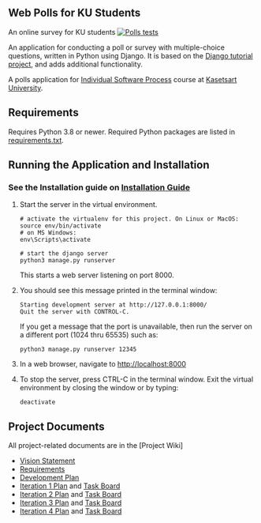 ## Web Polls for KU Students
An online survey for KU students
[![Polls tests](https://github.com/woraamy/ku-polls/actions/workflows/python-app.yml/badge.svg)](https://github.com/woraamy/ku-polls/actions/workflows/python-app.yml)

An application for conducting a poll or survey with multiple-choice questions, written in Python using Django. It is based on the [Django tutorial project][django-tutorial], and adds additional functionality.

A polls application for [Individual Software Process](https://cpske.github.io/ISP) course at [Kasetsart University](https://ku.ac.th).

## Requirements

Requires Python 3.8 or newer.  Required Python packages are listed in [requirements.txt](./requirements.txt). 

## Running the Application and Installation
### See the Installation guide on [Installation Guide](Installation.md)

1. Start the server in the virtual environment. 
   ```
   # activate the virtualenv for this project. On Linux or MacOS:
   source env/bin/activate
   # on MS Windows:
   env\Scripts\activate

   # start the django server
   python3 manage.py runserver
   ```
   This starts a web server listening on port 8000.

2. You should see this message printed in the terminal window:
   ```
   Starting development server at http://127.0.0.1:8000/
   Quit the server with CONTROL-C.
   ```
   If you get a message that the port is unavailable, then run the server on a different port (1024 thru 65535) such as:
   ```
   python3 manage.py runserver 12345
   ```

3. In a web browser, navigate to <http://localhost:8000>

4. To stop the server, press CTRL-C in the terminal window. Exit the virtual environment by closing the window or by typing:
   ```
   deactivate
   ```

## Project Documents

All project-related documents are in the [Project Wiki]

- [Vision Statement](https://github.com/woraamy/ku-polls/wiki/Vision-Statement)
- [Requirements](https://github.com/woraamy/ku-polls/wiki/Requirements)
- [Development Plan](https://github.com/woraamy/ku-polls/wiki/Development-Plan)
- [Iteration 1 Plan](https://github.com/woraamy/ku-polls/wiki/Iteration-1-Plan) and [Task Board](https://github.com/users/woraamy/projects/2)
- [Iteration 2 Plan](https://github.com/woraamy/ku-polls/wiki/Iteration-2-Plan) and [Task Board](https://github.com/users/woraamy/projects/2/views/3)
- [Iteration 3 Plan](https://github.com/woraamy/ku-polls/wiki/Iteration-3-Plan) and [Task Board](https://github.com/users/woraamy/projects/2/views/4)
- [Iteration 4 Plan](https://github.com/woraamy/ku-polls/wiki/Iteration-4-Plan) and [Task Board](https://github.com/users/woraamy/projects/2/views/5)

[django-tutorial]: https://docs.djangoproject.com/en/3.1/intro/tutorial01/
